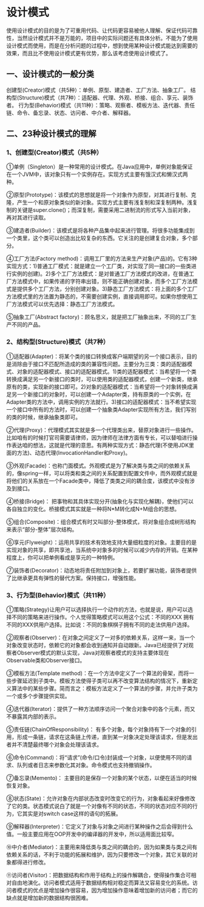 # 设计模式

使用设计模式的目的是为了可重用代码、让代码更容易被他人理解、保证代码可靠性，当然设计模式并不是万能的，项目中的实际问题还有具体分析。不能为了使用设计模式而使用，而是在分析问题的过程中，想到使用某种设计模式能达到需要的效果，而且比不使用设计模式更有优势，那么该考虑使用设计模式了。

## 一、设计模式的一般分类
创建型(Creator)模式（共5种）：单例、原型、建造者、工厂方法、抽象工厂。
结构型(Structure)模式（共7种）：适配器、代理、外观、桥接、组合、享元、装饰者。
行为型(Behavior)模式（共11种）：策略、观察者、模板方法、迭代器、责任链、命令、备忘录、状态、访问者、中介者、解释器。

## 二、23种设计模式的理解

### 1、创建型(Creator)模式（共5种）

①单例（Singleton）是一种常用的设计模式。在Java应用中，单例对象能保证在一个JVM中，该对象只有一个实例存在。实现方式主要有饿汉式和懒汉式两种。

②原型(Prototype)：该模式的思想就是将一个对象作为原型，对其进行复制、克隆，产生一个和原对象类似的新对象。实现方式主要有浅复制和深复制两种。浅复制的关键是super.clone()；而深复制，需要采用二进制流的形式写入当前对象，再对其进行读取。

③建造者(Builder)：该模式是将各种产品集中起来进行管理。将很多功能集成到一个类里，这个类可以创造出比较复杂的东西。它关注的是创建复合对象，多个部分。

④工厂方法(Factory method)：调用工厂里的方法来生产对象(产品)的。它有3种实现方式：1)普通工厂模式：就是建立一个工厂类，对实现了同一接口的一些类进行实例的创建)。2)多个工厂方法模式：是对普通工厂方法模式的改进，在普通工厂方法模式中，如果传递的字符串出错，则不能正确创建对象，而多个工厂方法模式是提供多个工厂方法，分别创建对象。3)静态工厂方法模式：将上面的多个工厂方法模式里的方法置为静态的，不需要创建实例，直接调用即可。如果你想使用工厂方法模式可以优先选择：静态工厂方法模式。

⑤抽象工厂(Abstract factory)：顾名思义，就是把工厂抽象出来，不同的工厂生产不同的产品。

### 2、结构型(Structure)模式（共7种）

①适配器(Adapter)：将某个类的接口转换成客户端期望的另一个接口表示，目的是消除由于接口不匹配所造成的类的兼容性问题。主要分为三类：类的适配器模式、对象的适配器模式、接口的适配器模式。1)类的适配器模式：当希望将一个类转换成满足另一个新接口的类时，可以使用类的适配器模式，创建一个新类，继承原有的类，实现新的接口即可。2)对象的适配器模式：当希望将一个对象转换成满足另一个新接口的对象时，可以创建一个Adapter类，持有原类的一个实例，在Adapter类的方法中，调用实例的方法就行。3)接口的适配器模式：当不希望实现一个接口中所有的方法时，可以创建一个抽象类Adapter实现所有方法，我们写别的类的时候，继承抽象类即可。

②代理(Proxy)：代理模式其实就是多一个代理类出来，替原对象进行一些操作。比如咱有的时候打官司需要请律师，因为律师在法律方面有专长，可以替咱进行操作表达咱的想法，这就是代理的意思。有两种实现方式：静态代理(不使用JDK里面的方法)、动态代理(InvocationHandler和Proxy)。

③外观(Facade)：也称门面模式。外观模式是为了解决类与类之间的依赖关系的，像spring一样，可以将类和类之间的关系配置到配置文件中，而外观模式就是将他们的关系放在一个Facade类中，降低了类类之间的耦合度，该模式中没有涉及到接口。

④桥接(Bridge)： 把事物和其具体实现分开(抽象化与实现化解耦)，使他们可以各自独立的变化。桥接模式其实就是一种将N*M转化成N+M组合的思想。

⑤组合(Composite)：组合模式有时又叫部分-整体模式，将对象组合成树形结构来表示“部分-整体”层次结构。

⑥享元(Flyweight）：运用共享的技术有效地支持大量细粒度的对象。主要目的是实现对象的共享，即共享池，当系统中对象多的时候可以减少内存的开销。在某种程度上，你可以把单例看成是享元的一种特例。

⑦装饰者(Decorator)：动态地将责任附加到对象上，若要扩展功能，装饰者提供了比继承更具有弹性的替代方案。保持接口，增强性能。

### 3、行为型(Behavior)模式（共11种）

①策略(Strategy)让用户可以选择执行一个动作的方法，也就是说，用户可以选择不同的策略来进行操作。个人觉得策略模式可以用这个公式：不同的XXX 拥有不同的XXX供用户选择。比如说：不同的象棋棋子拥有不同的走法供用户选择。

②观察者(Observer)：在对象之间定义了一对多的依赖关系，这样一来，当一个对象改变状态时，依赖它的对象都会收到通知并自动跟新。Java已经提供了对观察者Observer模式的默认实现，Java对观察者模式的支持主要体现在Observable类和Observer接口。

③模板方法(Template method)：在一个方法中定义了一个算法的骨架，而将一些步骤延迟到子类中。模板方法使得子类可以再不改变算法结构的情况下，重新定义算法中的某些步骤。简而言之：模板方法定义了一个算法的步骤，并允许子类为一个或多个步骤提供实现。

④迭代器(Iterator)：提供了一种方法顺序访问一个聚合对象中的各个元素，而又不暴露其内部的表示。

⑤责任链(ChainOfResponsibility)： 有多个对象，每个对象持有下一个对象的引用，形成一条链，请求在这条链上传递，直到某一对象决定处理该请求，但是发出者并不清楚最终哪个对象会处理该请求。

⑥命令(Command)：将“请求”(命令/口令)封装成一个对象，以便使用不同的请求、队列或者日志来参数化其对象。命令模式也支持撤销操作。

⑦备忘录(Memento)： 主要目的是保存一个对象的某个状态，以便在适当的时候恢复对象。

⑧状态(State)：允许对象在内部状态改变时改变它的行为，对象看起来好像修改了它的类。状态模式说白了就是一个对像有不同的状态，不同的状态对应不同的行为，它其实是对switch case这样的语句的拓展。

⑨解释器(Interpreter)：它定义了对象与对象之间进行某种操作之后会得到什么值。一般主要应用在OOP开发中的编译器的开发中，所以适用面比较窄。

⑩中介者(Mediator)：主要用来降低类与类之间的耦合的，因为如果类与类之间有依赖关系的话，不利于功能的拓展和维护，因为只要修改一个对象，其它关联的对象都得进行修改。

⑪访问者(Visitor)：把数据结构和作用于结构上的操作解耦合，使得操作集合可相对自由地演化。访问者模式适用于数据结构相对稳定而算法又容易变化的系统。访问者模式的优点是增加操作很容易，因为增加操作意味着增加新的访问者；而它的缺点就是增加新的数据结构很困难。
